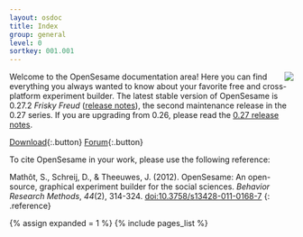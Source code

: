 ```yaml
---
layout: osdoc
title: Index
group: general
level: 0
sortkey: 001.001
---
```


<div style='float:right;margin-left:16px;'>
<img src="/img/fig/fig1.1.1.png" />
</div>

Welcome to the OpenSesame documentation area! Here you can find everything you always wanted to know about your favorite free and cross-platform experiment builder. The latest stable version of OpenSesame is 0.27.2 *Frisky Freud* ([release notes][]), the second maintenance release in the 0.27 series. If you are upgrading from 0.26, please read the [0.27 release notes][].

[Download][]{:.button}
[Forum][]{:.button}

To cite OpenSesame in your work, please use the following reference:
	
Mathôt, S., Schreij, D., & Theeuwes, J. (2012). OpenSesame: An open-source, graphical experiment builder for the social sciences. *Behavior Research Methods*, *44*(2), 314-324. [doi:10.3758/s13428-011-0168-7](http://dx.doi.org/10.3758/s13428-011-0168-7)
{: .reference}

<div id='index'>
{% assign expanded = 1 %}
{% include pages_list %}
</div>

[forum]: http://forum.cogsci.nl/
[0.27 release notes]: /notes/0.27
[release notes]: /notes/0.27.2
[download]: /getting-started/getting-opensesame/
